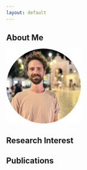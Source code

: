 ```yaml
---
layout: default
---
```


## About Me

<img class="profile-picture" src="portraitround.png" width="200">

## Research Interest

## Publications

